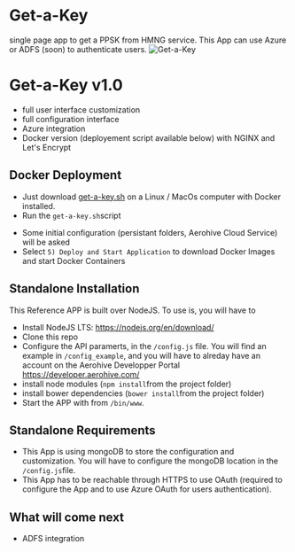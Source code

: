 # Get-a-Key
single page app to get a PPSK from HMNG service. This App can use Azure or ADFS (soon) to authenticate users.
![Get-a-Key](https://github.com/tmunzer/get-a-key/blob/master/get-a-key.png?raw=true)

# Get-a-Key v1.0
* full user interface customization
* full configuration interface
* Azure integration
* Docker version (deployement script available below) with NGINX and Let's Encrypt

## Docker Deployment
* Just download [get-a-key.sh](https://github.com/tmunzer/get-a-key/releases/download/1.0/get-a-key.sh) on a Linux / MacOs computer with Docker installed.
* Run the `get-a-key.sh`script
 - Some initial configuration (persistant folders, Aerohive Cloud Service) will be asked
 - Select `5) Deploy and Start Application` to download Docker Images and start Docker Containers

## Standalone Installation
This Reference APP is built over NodeJS. To use is, you will have to
* Install NodeJS LTS: https://nodejs.org/en/download/
* Clone this repo
* Configure the API paramerts, in the `/config.js` file. You will find an example in `/config_example`, and you will have to alreday have an account on the Aerohive Developper Portal https://developer.aerohive.com/
* install node modules (`npm install`from the project folder)
* install bower dependencies (`bower install`from the project folder)
* Start the APP with from `/bin/www`.

## Standalone Requirements
* This App is using mongoDB to store the configuration and customization. You will have to configure the mongoDB location in the `/config.js`file.
* This App has to be reachable through HTTPS to use OAuth (required to configure the App and to use Azure OAuth for users authentication). 

## What will come next
* ADFS integration




